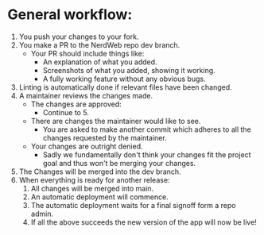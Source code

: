 # General workflow:
1. You push your changes to your fork.
2. You make a PR to the NerdWeb repo dev branch.
   - Your PR should include things like:
     - An explanation of what you added.
     - Screenshots of what you added, showing it working.
     - A fully working feature without any obvious bugs.
3. Linting is automatically done if relevant files have been changed.
4. A maintainer reviews the changes made.
    - The changes are approved:
      - Continue to 5.
    - There are changes the maintainer would like to see.
      - You are asked to make another commit which adheres to all the changes requested by the maintainer.
    - Your changes are outright denied.
      - Sadly we fundamentally don't think your changes fit the project goal and thus won't be merging your changes.
5. The Changes will be merged into the dev branch.
6. When everything is ready for another release:
   1. All changes will be merged into main.
   2. An automatic deployment will commence.
   3. The automatic deployment waits for a final signoff form a repo admin.
   4. If all the above succeeds the new version of the app will now be live!